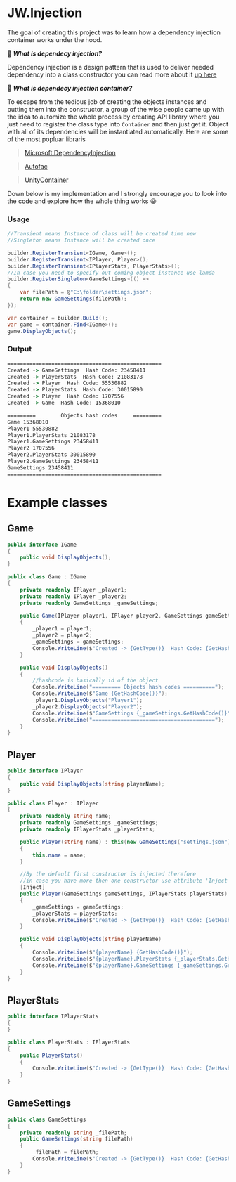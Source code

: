 # JW.Injection

The goal of creating this project was to learn how a dependency injection container works under the hood.

🤔 ***What is dependecy injection?***

Dependency injection is a design pattern that is used to deliver needed dependency into a class constructor
you can read more about it [up here](https://refactoring.guru/design-patterns/singleton)


🤔 ***What is dependecy injection container?***

To escape from the tedious job of creating the objects instances and putting them into the constructor, a group of the wise people came up with the idea to
automize the whole process by creating API library where you just need to register the class type into `Container`
and then just get it. Object with all of its dependencies will be instantiated automatically. Here are some of 
the most popluar libraris 

 > [Microsoft.DependencyInjection](https://www.nuget.org/packages/Microsoft.Extensions.DependencyInjection/7.0.0-preview.3.22175.4)
 
 > [Autofac](https://www.nuget.org/packages/Autofac/)

 > [UnityContainer](https://unitycontainer.github.io/)	

 Down below is my implementation and I strongly encourage you to look into the [code](https://github.com/jwdeveloper/JW.Injection/tree/master/jw.injection/implementation) and explore how the whole thing works 😀
 
### Usage
```c#
//Transient means Instance of class will be created time new
//Singleton means Instance will be created once

builder.RegisterTransient<IGame, Game>();
builder.RegisterTransient<IPlayer, Player>();
builder.RegisterTransient<IPlayerStats, PlayerStats>();
//In case you need to specify out coming object instance use lamda
builder.RegisterSingleton<GameSettings>(() =>
{
    var filePath = @"C:\folder\settings.json";
    return new GameSettings(filePath);
});

var container = builder.Build();
var game = container.Find<IGame>();
game.DisplayObjects();
```

### Output
```cmd
=================================================
Created -> GameSettings  Hash Code: 23458411
Created -> PlayerStats  Hash Code: 21083178
Created -> Player  Hash Code: 55530882
Created -> PlayerStats  Hash Code: 30015890
Created -> Player  Hash Code: 1707556
Created -> Game  Hash Code: 15368010

=========        Objects hash codes     =========
Game 15368010
Player1 55530882
Player1.PlayerStats 21083178
Player1.GameSettings 23458411
Player2 1707556
Player2.PlayerStats 30015890
Player2.GameSettings 23458411
GameSettings 23458411
=================================================
```

# Example classes
## Game
```c#
public interface IGame
{
    public void DisplayObjects();
}

public class Game : IGame
{
    private readonly IPlayer _player1;
    private readonly IPlayer _player2;
    private readonly GameSettings _gameSettings;

    public Game(IPlayer player1, IPlayer player2, GameSettings gameSettings)
    {
        _player1 = player1;
        _player2 = player2;
        _gameSettings = gameSettings;
        Console.WriteLine($"Created -> {GetType()}  Hash Code: {GetHashCode()}");
    }

    public void DisplayObjects()
    {
        //hashcode is basically id of the object
        Console.WriteLine("========= Objects hash codes ==========");
        Console.WriteLine($"Game {GetHashCode()}");
        _player1.DisplayObjects("Player1");
        _player2.DisplayObjects("Player2");
        Console.WriteLine($"GameSettings {_gameSettings.GetHashCode()}");
        Console.WriteLine("=======================================");
    }
}
```

## Player
```c#
public interface IPlayer
{
    public void DisplayObjects(string playerName);
}

public class Player : IPlayer
{
    private readonly string name;
    private readonly GameSettings _gameSettings;
    private readonly IPlayerStats _playerStats;

    public Player(string name) : this(new GameSettings("settings.json"), new PlayerStats())
    {
        this.name = name;
    }

    //By the default first constructor is injected therefore
    //in case you have more then one constructor use attribute 'Inject' to mark constructor for injection
    [Inject]
    public Player(GameSettings gameSettings, IPlayerStats playerStats)
    {
        _gameSettings = gameSettings;
        _playerStats = playerStats;
        Console.WriteLine($"Created -> {GetType()}  Hash Code: {GetHashCode()}");
    }

    public void DisplayObjects(string playerName)
    {
        Console.WriteLine($"{playerName} {GetHashCode()}");
        Console.WriteLine($"{playerName}.PlayerStats {_playerStats.GetHashCode()}");
        Console.WriteLine($"{playerName}.GameSettings {_gameSettings.GetHashCode()}");
    }
}
```

## PlayerStats
```c#
public interface IPlayerStats
{
}

public class PlayerStats : IPlayerStats
{
    public PlayerStats()
    {
        Console.WriteLine($"Created -> {GetType()}  Hash Code: {GetHashCode()}");
    }
}
```

## GameSettings
```c#
public class GameSettings
{
    private readonly string _filePath;
    public GameSettings(string filePath)
    {
        _filePath = filePath;
        Console.WriteLine($"Created -> {GetType()}  Hash Code: {GetHashCode()}");
    }
}
```
